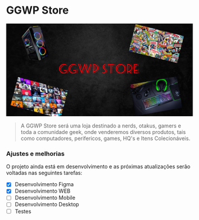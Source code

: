 # GGWP Store


<img src="logo/GGWP Store.png" alt="GGWP Store">

> A GGWP Store será uma loja destinado a nerds, otakus, gamers e toda a comunidade geek, onde venderemos diversos produtos, tais como computadores, perifericos, games, HQ's e Itens Colecionáveis.

### Ajustes e melhorias

O projeto ainda está em desenvolvimento e as próximas atualizações serão voltadas nas seguintes tarefas:

- [x] Desenvolvimento Figma
- [x] Desenvolvimento WEB
- [ ] Desenvolvimento Mobile
- [ ] Desenvolvimento Desktop
- [ ] Testes
